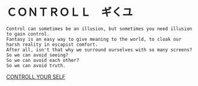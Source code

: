 # ＣＯＮＴＲＯＬＬ　ギくユ
```
Control can sometimes be an illusion, but sometimes you need illusion to gain control.
Fantasy is an easy way to give meaning to the world, to cloak our harsh reality in escapist comfort.
After all, isn't that why we surround ourselves with so many screens?
So we can avoid seeing?
So we can avoid each other?
So we can avoid truth.  
```
[CONTROLL YOUR SELF](https://www.whoismrrobot.com/endgame/)
